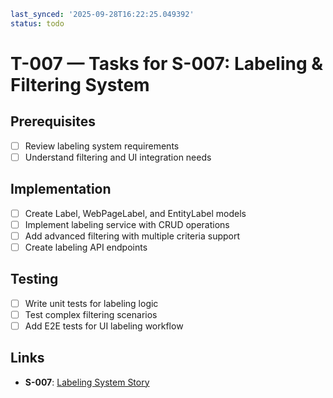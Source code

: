 ```yaml
last_synced: '2025-09-28T16:22:25.049392'
status: todo
```

# T-007 — Tasks for S-007: Labeling & Filtering System

## Prerequisites
- [ ] Review labeling system requirements
- [ ] Understand filtering and UI integration needs

## Implementation
- [ ] Create Label, WebPageLabel, and EntityLabel models
- [ ] Implement labeling service with CRUD operations
- [ ] Add advanced filtering with multiple criteria support
- [ ] Create labeling API endpoints

## Testing
- [ ] Write unit tests for labeling logic
- [ ] Test complex filtering scenarios
- [ ] Add E2E tests for UI labeling workflow

## Links
- **S-007**: [Labeling System Story](../stories/S-007-labeling-system.md)
